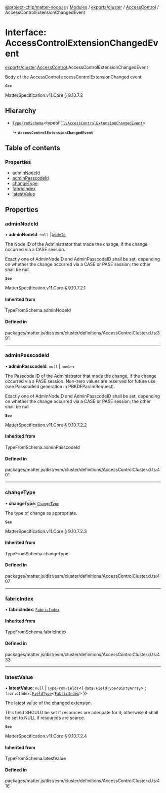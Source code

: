 [@project-chip/matter-node.js](../README.md) / [Modules](../modules.md) / [exports/cluster](../modules/exports_cluster.md) / [AccessControl](../modules/exports_cluster.AccessControl.md) / AccessControlExtensionChangedEvent

# Interface: AccessControlExtensionChangedEvent

[exports/cluster](../modules/exports_cluster.md).[AccessControl](../modules/exports_cluster.AccessControl.md).AccessControlExtensionChangedEvent

Body of the AccessControl accessControlExtensionChanged event

**`See`**

MatterSpecification.v11.Core § 9.10.7.2

## Hierarchy

- [`TypeFromSchema`](../modules/exports_tlv.md#typefromschema)\<typeof [`TlvAccessControlExtensionChangedEvent`](../modules/exports_cluster.AccessControl.md#tlvaccesscontrolextensionchangedevent)\>

  ↳ **`AccessControlExtensionChangedEvent`**

## Table of contents

### Properties

- [adminNodeId](exports_cluster.AccessControl.AccessControlExtensionChangedEvent.md#adminnodeid)
- [adminPasscodeId](exports_cluster.AccessControl.AccessControlExtensionChangedEvent.md#adminpasscodeid)
- [changeType](exports_cluster.AccessControl.AccessControlExtensionChangedEvent.md#changetype)
- [fabricIndex](exports_cluster.AccessControl.AccessControlExtensionChangedEvent.md#fabricindex)
- [latestValue](exports_cluster.AccessControl.AccessControlExtensionChangedEvent.md#latestvalue)

## Properties

### adminNodeId

• **adminNodeId**: ``null`` \| [`NodeId`](../modules/exports_datatype.md#nodeid)

The Node ID of the Administrator that made the change, if the change occurred via a CASE session.

Exactly one of AdminNodeID and AdminPasscodeID shall be set, depending on whether the change occurred via a
CASE or PASE session; the other shall be null.

**`See`**

MatterSpecification.v11.Core § 9.10.7.2.1

#### Inherited from

TypeFromSchema.adminNodeId

#### Defined in

packages/matter.js/dist/esm/cluster/definitions/AccessControlCluster.d.ts:391

___

### adminPasscodeId

• **adminPasscodeId**: ``null`` \| `number`

The Passcode ID of the Administrator that made the change, if the change occurred via a PASE session.
Non-zero values are reserved for future use (see PasscodeId generation in PBKDFParamRequest).

Exactly one of AdminNodeID and AdminPasscodeID shall be set, depending on whether the change occurred via a
CASE or PASE session; the other shall be null.

**`See`**

MatterSpecification.v11.Core § 9.10.7.2.2

#### Inherited from

TypeFromSchema.adminPasscodeId

#### Defined in

packages/matter.js/dist/esm/cluster/definitions/AccessControlCluster.d.ts:401

___

### changeType

• **changeType**: [`ChangeType`](../enums/exports_cluster.AccessControl.ChangeType.md)

The type of change as appropriate.

**`See`**

MatterSpecification.v11.Core § 9.10.7.2.3

#### Inherited from

TypeFromSchema.changeType

#### Defined in

packages/matter.js/dist/esm/cluster/definitions/AccessControlCluster.d.ts:407

___

### fabricIndex

• **fabricIndex**: [`FabricIndex`](../modules/exports_datatype.md#fabricindex)

#### Inherited from

TypeFromSchema.fabricIndex

#### Defined in

packages/matter.js/dist/esm/cluster/definitions/AccessControlCluster.d.ts:433

___

### latestValue

• **latestValue**: ``null`` \| [`TypeFromFields`](../modules/exports_tlv.md#typefromfields)\<\{ `data`: [`FieldType`](exports_tlv.FieldType.md)\<`Uint8Array`\> ; `fabricIndex`: [`FieldType`](exports_tlv.FieldType.md)\<[`FabricIndex`](../modules/exports_datatype.md#fabricindex)\>  }\>

The latest value of the changed extension.

This field SHOULD be set if resources are adequate for it; otherwise it shall be set to NULL if resources
are scarce.

**`See`**

MatterSpecification.v11.Core § 9.10.7.2.4

#### Inherited from

TypeFromSchema.latestValue

#### Defined in

packages/matter.js/dist/esm/cluster/definitions/AccessControlCluster.d.ts:416
